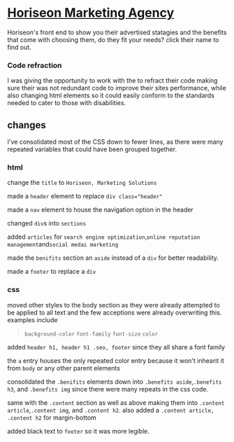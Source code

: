# [Horiseon Marketing Agency](https://drkeck.github.io/Horiseon-Social-solutions/)
Horiseon's front end to show you their advertised statagies and the benefits that come with choosing them, do they fit your needs? click their name to find out.

### Code refraction
I was giving the opportunity to work with the to refract their code making sure their was not redundant code to improve their sites performance, while also changing html elements so it could easily conform to the standards needed to cater to those with disabilities.



## changes
I've consolidated most of the CSS down to fewer lines, as there were many repeated variables that could have been grouped together.

### html

change the `title` to `Horiseon, Marketing Solutions`

made a `header` element to replace `div class="header"`

made a `nav` element to house the navigation option in the header

changed `div`s into `sections`

added `articles` for `search engine optimization`,`online reputation management`and`social medai marketing`

made the `benifits` section an `aside` instead of a `div` for better readability.

made a `footer` to replace a `div`

### css

moved other styles to the body section as they were already attempted to be applied to all text and the few acceptions were already overwriting this. examples include
>`background-color`
`font-family` 
`font-size` 
`color`

added `header h1, header h1 .seo, footer` since they all share a font family

the `a` entry houses the only repeated color entry because it won't inhearit it from `body` or any other parent elements

consolidated the `.benifits` elements down into `.benefits aside`,`.benefits h3`, and `.benefits img` since there were many repeats in the css code.

same with the `.content` section as well as above making them into `.content article`,`.content img`, and `.content h2`. also added a `.content article, .content h2` for margin-bottom

added black text to `footer` so it was more legible.